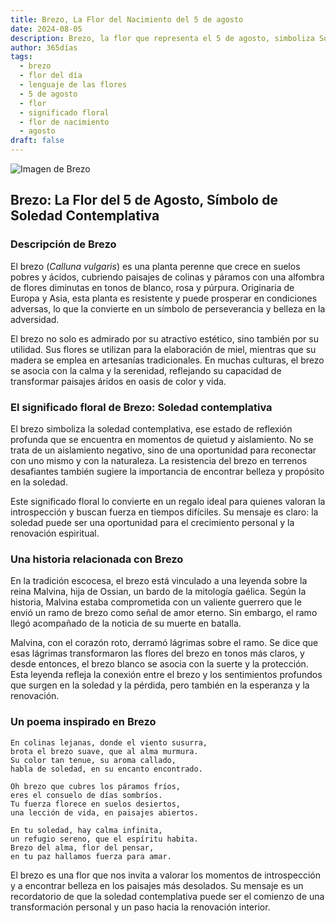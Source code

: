 ```yaml
---
title: Brezo, La Flor del Nacimiento del 5 de agosto
date: 2024-08-05
description: Brezo, la flor que representa el 5 de agosto, simboliza Soledad contemplativa. Descubre su fascinante historia, significado en el lenguaje de las flores y una poesía que celebra su belleza.
author: 365días
tags:
  - brezo
  - flor del día
  - lenguaje de las flores
  - 5 de agosto
  - flor
  - significado floral
  - flor de nacimiento
  - agosto
draft: false
---
```



![Imagen de Brezo](https://cdn.pixabay.com/photo/2016/11/30/05/29/erika-1871921_640.jpg#center)


## Brezo: La Flor del 5 de Agosto, Símbolo de Soledad Contemplativa

### Descripción de Brezo

El brezo (_Calluna vulgaris_) es una planta perenne que crece en suelos pobres y ácidos, cubriendo paisajes de colinas y páramos con una alfombra de flores diminutas en tonos de blanco, rosa y púrpura. Originaria de Europa y Asia, esta planta es resistente y puede prosperar en condiciones adversas, lo que la convierte en un símbolo de perseverancia y belleza en la adversidad.

El brezo no solo es admirado por su atractivo estético, sino también por su utilidad. Sus flores se utilizan para la elaboración de miel, mientras que su madera se emplea en artesanías tradicionales. En muchas culturas, el brezo se asocia con la calma y la serenidad, reflejando su capacidad de transformar paisajes áridos en oasis de color y vida.

### El significado floral de Brezo: Soledad contemplativa

El brezo simboliza la soledad contemplativa, ese estado de reflexión profunda que se encuentra en momentos de quietud y aislamiento. No se trata de un aislamiento negativo, sino de una oportunidad para reconectar con uno mismo y con la naturaleza. La resistencia del brezo en terrenos desafiantes también sugiere la importancia de encontrar belleza y propósito en la soledad.

Este significado floral lo convierte en un regalo ideal para quienes valoran la introspección y buscan fuerza en tiempos difíciles. Su mensaje es claro: la soledad puede ser una oportunidad para el crecimiento personal y la renovación espiritual.

### Una historia relacionada con Brezo

En la tradición escocesa, el brezo está vinculado a una leyenda sobre la reina Malvina, hija de Ossian, un bardo de la mitología gaélica. Según la historia, Malvina estaba comprometida con un valiente guerrero que le envió un ramo de brezo como señal de amor eterno. Sin embargo, el ramo llegó acompañado de la noticia de su muerte en batalla.

Malvina, con el corazón roto, derramó lágrimas sobre el ramo. Se dice que esas lágrimas transformaron las flores del brezo en tonos más claros, y desde entonces, el brezo blanco se asocia con la suerte y la protección. Esta leyenda refleja la conexión entre el brezo y los sentimientos profundos que surgen en la soledad y la pérdida, pero también en la esperanza y la renovación.

### Un poema inspirado en Brezo

```
En colinas lejanas, donde el viento susurra,  
brota el brezo suave, que al alma murmura.  
Su color tan tenue, su aroma callado,  
habla de soledad, en su encanto encontrado.  

Oh brezo que cubres los páramos fríos,  
eres el consuelo de días sombríos.  
Tu fuerza florece en suelos desiertos,  
una lección de vida, en paisajes abiertos.  

En tu soledad, hay calma infinita,  
un refugio sereno, que el espíritu habita.  
Brezo del alma, flor del pensar,  
en tu paz hallamos fuerza para amar.  
```

El brezo es una flor que nos invita a valorar los momentos de introspección y a encontrar belleza en los paisajes más desolados. Su mensaje es un recordatorio de que la soledad contemplativa puede ser el comienzo de una transformación personal y un paso hacia la renovación interior.

